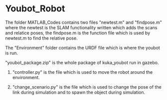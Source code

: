 # Youbot_Robot
The folder MATLAB_Codes contains two files "newtest.m" and "findpose.m" where the newtest is the SLAM functionality written which adds the scans and relatice poses, the findpose.m is the function file which is used by newtest.m to find the relative pose.

The "Environment" folder contains the URDF file which is where the youbot is run.

"youbot_package.zip" is the whole package of kuka_youbot run in gazebo.

1. "controller.py" is the file which is used to move the robot around the environment.

2. "change_scenario.py" is the file which is used to change the pose of the link during simulation and to spawn the object during simulation.
